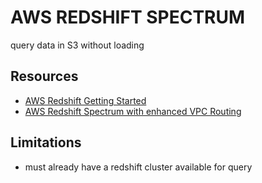 # AWS REDSHIFT SPECTRUM

query data in S3 without loading

## Resources

- [AWS Redshift Getting Started](https://docs.aws.amazon.com/redshift/latest/dg/c-getting-started-using-spectrum.html)
- [AWS Redshift Spectrum with enhanced VPC Routing](https://docs.aws.amazon.com/redshift/latest/mgmt/spectrum-enhanced-vpc.html)

## Limitations

- must already have a redshift cluster available for query